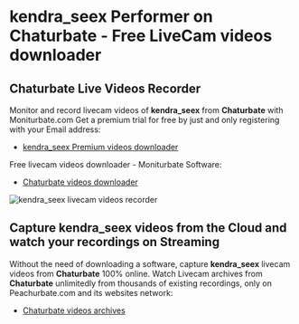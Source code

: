 # kendra_seex Performer on Chaturbate - Free LiveCam videos downloader

## Chaturbate Live Videos Recorder

Monitor and record livecam videos of **kendra_seex** from **Chaturbate** with Moniturbate.com
Get a premium trial for free by just and only registering with your Email address:
* [kendra_seex Premium videos downloader](https://moniturbate.com/request-demo-licence-key.html)

Free livecam videos downloader - Moniturbate Software:
* [Chaturbate videos downloader](https://moniturbate.com/moniturbate-download-software.html)

![kendra_seex livecam videos recorder](https://peachurnet.com/templates/moniturbate-software.png)


## Capture kendra_seex videos from the Cloud and watch your recordings on Streaming

Without the need of downloading a software, capture **kendra_seex** livecam videos from **Chaturbate** 100% online.
Watch Livecam archives from **Chaturbate** unlimitedly from thousands of existing recordings, only on Peachurbate.com and its websites network:
* [Chaturbate videos archives](https://peachurnet.com/)